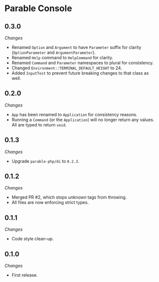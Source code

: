 # Parable Console

## 0.3.0

_Changes_

- Renamed `Option` and `Argument` to have `Parameter` suffix for clarity (`OptionParameter` and `ArgumentParameter`).
- Renamed `Help` command to `HelpCommand` for clarity.
- Renamed `Command` and `Parameter` namespaces to plural for consistency.
- Changed `Environment::TERMINAL_DEFAULT_HEIGHT` to 24.
- Added `InputTest` to prevent future breaking changes to that class as well.

## 0.2.0

_Changes_

- `App` has been renamed to `Application` for consistency reasons.
- Running a `Command` (or the `Application`) will no longer return any values. All are typed to return `void`.

## 0.1.3

_Changes_

- Upgrade `parable-php/di` to `0.2.3`.

## 0.1.2

_Changes_

- Merged PR #2, which stops unknown tags from throwing.
- All files are now enforcing strict types.

## 0.1.1

_Changes_

- Code style clean-up.

## 0.1.0

_Changes_
- First release.
